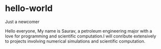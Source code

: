 # hello-world
Just a newcomer

Hello everyone,
My name is Saurav, a petroleum engineering major with a love for programming and scientific
computation.I will conribute extensively to projects involving numerical simulations and 
scientific computation.
